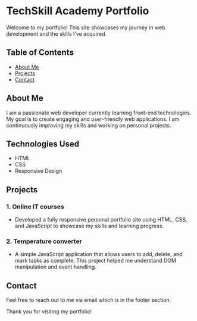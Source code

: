 # TechSkill Academy Portfolio

Welcome to my portfolio! This site showcases my journey in web development and the skills I've acquired.

## Table of Contents

- [About Me](#about-me)
- [Projects](#projects)
- [Contact](#contact)

## About Me

I am a passionate web developer currently learning front-end technologies. 
My goal is to create engaging and user-friendly web applications. 
I am continuously improving my skills and working on personal projects.

## Technologies Used

- HTML
- CSS
- Responsive Design

## Projects

### 1. Online IT courses
- Developed a fully responsive personal portfolio site using HTML, CSS, and JavaScript to showcase my skills and learning progress.

### 2. Temperature converter
- A simple JavaScript application that allows users to add, delete, and mark tasks as complete. This project helped me understand DOM manipulation and event handling.

## Contact

Feel free to reach out to me via email which is in the footer section.

Thank you for visiting my portfolio!
